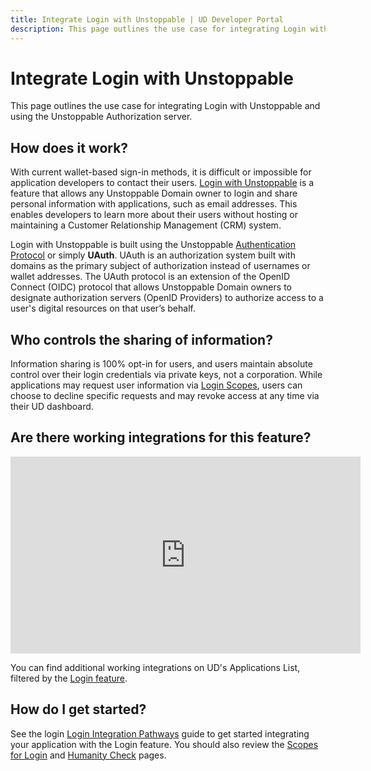```yaml
---
title: Integrate Login with Unstoppable | UD Developer Portal
description: This page outlines the use case for integrating Login with Unstoppable and using the Unstoppable Authorization server.
---
```


# Integrate Login with Unstoppable

This page outlines the use case for integrating Login with Unstoppable and using the Unstoppable Authorization server.

## How does it work?

With current wallet-based sign-in methods, it is difficult or impossible for application developers to contact their users. [Login with Unstoppable](../login-with-unstoppable/index.md) is a feature that allows any Unstoppable Domain owner to login and share personal information with applications, such as email addresses. This enables developers to learn more about their users without hosting or maintaining a Customer Relationship Management (CRM) system.

Login with Unstoppable is built using the Unstoppable [Authentication Protocol](../login-with-unstoppable/login-protocols/authentication-protocol.md) or simply **UAuth**. UAuth is an authorization system built with domains as the primary subject of authorization instead of usernames or wallet addresses. The UAuth protocol is an extension of the OpenID Connect (OIDC) protocol that allows Unstoppable Domain owners to designate authorization servers (OpenID Providers) to authorize access to a user's digital resources on that user’s behalf.

## Who controls the sharing of information?

Information sharing is 100% opt-in for users, and users maintain absolute control over their login credentials via private keys, not a corporation. While applications may request user information via [Login Scopes](../login-with-unstoppable/get-started-login/scopes-for-login.md), users can choose to decline specific requests and may revoke access at any time via their UD dashboard.

## Are there working integrations for this feature?

<div class="video-container">
<iframe width="560" height="315" src="https://www.youtube.com/embed/tKOI1nIktdM" title="YouTube video player" frameborder="0" allow="accelerometer; autoplay; clipboard-write; encrypted-media; gyroscope; picture-in-picture" allowfullscreen></iframe>
</div>

You can find additional working integrations on UD's Applications List, filtered by the [Login feature](https://unstoppabledomains.com/apps?filters=26).

## How do I get started?

See the login [Login Integration Pathways](/login-with-unstoppable/get-started-login/integration-pathways.md) guide to get started integrating your application with the Login feature. You should also review the [Scopes for Login](../login-with-unstoppable/get-started-login/scopes-for-login.md) and [Humanity Check](../login-with-unstoppable/humanity-check/humanity-check-for-login.md) pages.
